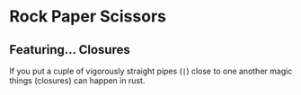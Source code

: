 # Rock Paper Scissors #

## Featuring... Closures ##

If you put a cuple of vigorously straight pipes (`|`) close to one another magic things (closures) can happen in rust.
